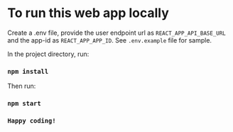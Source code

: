 # To run this web app locally

Create a .env file, provide the user endpoint url as `REACT_APP_API_BASE_URL` and the app-id as `REACT_APP_APP_ID`. See `.env.example` file for sample.

In the project directory, run:

### `npm install`

Then run: 

### `npm start`

### `Happy coding!`